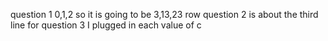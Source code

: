 question 1 0,1,2 so it is going to be 3,13,23 row
question 2 is about the third line
for question 3  I plugged in each value of c
